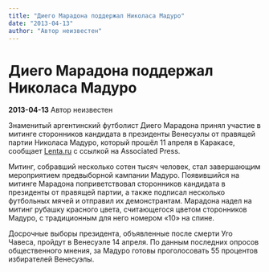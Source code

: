 ```yaml
---
title: "Диего Марадона поддержал Николаса Мадуро"
date: "2013-04-13"
author: "Автор неизвестен"
---
```


# Диего Марадона поддержал Николаса Мадуро

**2013-04-13** Автор неизвестен

Знаменитый аргентинский футболист Диего Марадона принял участие в митинге сторонников кандидата в президенты Венесуэлы от правящей партии Николаса Мадуро, который прошёл 11 апреля в Каракасе, сообщает [Lenta.ru](http://www.lenta.ru/) с ссылкой на Associated Press.

Митинг, собравший несколько сотен тысяч человек, стал завершающим мероприятием предвыборной кампании Мадуро. Появившийся на митинге Марадона поприветствовал сторонников кандидата в президенты от правящей партии, а также подписал несколько футбольных мячей и отправил их демонстрантам. Марадона надел на митинг рубашку красного цвета, считающегося цветом сторонников Мадуро, с традиционным для него номером «10» на спине.

Досрочные выборы президента, объявленные после смерти Уго Чавеса, пройдут в Венесуэле 14 апреля. По данным последних опросов общественного мнения, за Мадуро готовы проголосовать 55 процентов избирателей Венесуэлы.
